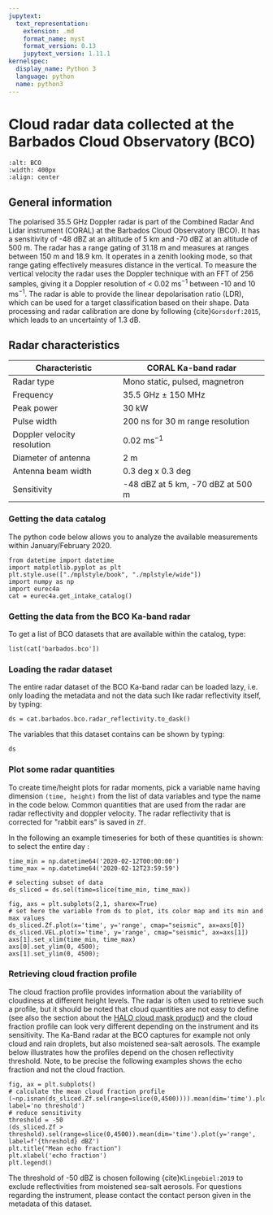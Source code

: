 ```yaml
---
jupytext:
  text_representation:
    extension: .md
    format_name: myst
    format_version: 0.13
    jupytext_version: 1.11.1
kernelspec:
  display_name: Python 3
  language: python
  name: python3
---
```


# Cloud radar data collected at the Barbados Cloud Observatory (BCO)

```{figure} figures/coral_radar.jpg
:alt: BCO
:width: 400px
:align: center
```

## General information

The polarised 35.5 GHz Doppler radar is part of the Combined Radar And Lidar instrument (CORAL) at the Barbados Cloud Observatory (BCO). It has a sensitivity of -48 dBZ at an altitude of 5 km and -70 dBZ at an altitude of 500 m. The radar has a range gating of 31.18 m and measures at ranges between 150 m and 18.9 km. It operates in a zenith looking mode, so that range gating effectively measures distance in the vertical. To measure the vertical velocity the radar uses the Doppler technique with an FFT of 256 samples, giving it a Doppler resolution of < 0.02 ms$^{-1}$ between -10 and 10 ms$^{-1}$. The radar is able to provide the linear depolarisation ratio (LDR), which can be used for a target classification based on their shape. Data processing and radar calibration are done by following {cite}`Gorsdorf:2015`, which leads to an uncertainty of 1.3 dB.

## Radar characteristics

| Characteristic              | CORAL Ka-band radar                 |
| --------------------------- | ------------------------------------|
| Radar type                  |  Mono static, pulsed, magnetron     |
| Frequency                   |  35.5 GHz $\pm$ 150 MHz             |
| Peak power                  |  30 kW                              |
| Pulse width                 |  200 ns for 30 m range resolution   |
| Doppler velocity resolution |  0.02 ms$^{-1}$                     |
| Diameter of antenna         |  2 m                                |
| Antenna beam width          |  0.3 deg x 0.3 deg                  |
| Sensitivity                 |  -48 dBZ at 5 km, -70 dBZ at 500 m  |

### Getting the data catalog

The python code below allows you to analyze the available measurements within January/February 2020.

```{code-cell} ipython3
from datetime import datetime
import matplotlib.pyplot as plt
plt.style.use(["./mplstyle/book", "./mplstyle/wide"])
import numpy as np
import eurec4a
cat = eurec4a.get_intake_catalog()
```

### Getting the data from the BCO Ka-band radar
To get a list of BCO datasets that are available within the catalog, type:

```{code-cell} ipython3
list(cat['barbados.bco'])
```

### Loading the radar dataset
The entire radar dataset of the BCO Ka-band radar can be loaded lazy, i.e. only loading the metadata and not the data such like radar reflectivity itself, by typing:

```{code-cell} ipython3
ds = cat.barbados.bco.radar_reflectivity.to_dask()
```

The variables that this dataset contains can be shown by typing:

```{code-cell} ipython3
ds
```

### Plot some radar quantities
To create time/height plots for radar moments, pick a variable name having dimension `(time, height)` from the list of data variables and type the name in the code below. Common quantities that are used from the radar are radar reflectivity and doppler velocity. The radar reflectivity that is corrected for "rabbit ears" is saved in `Zf`.

In the following an example timeseries for both of these quantities is shown:
to select the entire day :
```{code-cell} ipython3
time_min = np.datetime64('2020-02-12T00:00:00')
time_max = np.datetime64('2020-02-12T23:59:59')

# selecting subset of data
ds_sliced = ds.sel(time=slice(time_min, time_max))
```

```{code-cell} ipython3
fig, axs = plt.subplots(2,1, sharex=True)
# set here the variable from ds to plot, its color map and its min and max values
ds_sliced.Zf.plot(x='time', y='range', cmap="seismic", ax=axs[0])
ds_sliced.VEL.plot(x='time', y='range', cmap="seismic", ax=axs[1])
axs[1].set_xlim(time_min, time_max)
axs[0].set_ylim(0, 4500);
axs[1].set_ylim(0, 4500);
```

### Retrieving cloud fraction profile
The cloud fraction profile provides information about the variability of cloudiness at different height levels. The radar is often used to retrieve such a profile, but it should be noted that cloud quantities are not easy to define (see also the section about the [HALO cloud mask product](cloudmasks.md)) and the cloud fraction profile can look very different depending on the instrument and its sensitivity. The Ka-Band radar at the BCO captures for example not only cloud and rain droplets, but also moistened sea-salt aerosols. The example below illustrates how the profiles depend on the chosen reflectivity threshold. Note, to be precise the following examples shows the echo fraction and not the cloud fraction.

```{code-cell} ipython3
fig, ax = plt.subplots()
# calculate the mean cloud fraction profile
(~np.isnan(ds_sliced.Zf.sel(range=slice(0,4500)))).mean(dim='time').plot(y='range', label='no threshold')
# reduce sensitivity
threshold = -50
(ds_sliced.Zf > threshold).sel(range=slice(0,4500)).mean(dim='time').plot(y='range', label=f'{threshold} dBZ')
plt.title("Mean echo fraction")
plt.xlabel('echo fraction')
plt.legend()
```

The threshold of -50 dBZ is chosen following {cite}`Klingebiel:2019` to exclude reflectivities from moistened sea-salt aerosols.
For questions regarding the instrument, please contact the contact person given in the metadata of this dataset.
